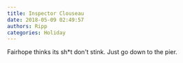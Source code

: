 ```yaml
---
title: Inspector Clouseau
date: 2018-05-09 02:49:57
authors: Ripp
categories: Holiday
---
```


 Fairhope thinks its sh*t don't stink.
Just go down to the pier.